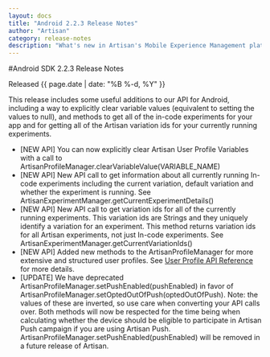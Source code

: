 ```yaml
---
layout: docs
title: "Android 2.2.3 Release Notes"
author: "Artisan"
category: release-notes
description: "What's new in Artisan's Mobile Experience Management platform."
---
```

#Android SDK 2.2.3 Release Notes

Released {{ page.date | date: "%B %-d, %Y" }}

This release includes some useful additions to our API for Android, including a way to explicitly clear variable values (equivalent to setting the values to null), and methods to get all of the in-code experiments for your app and for getting all of the Artisan variation ids for your currently running experiments.

* [NEW API] You can now explicitly clear Artisan User Profile Variables with a call to ArtisanProfileManager.clearVariableValue(VARIABLE_NAME)
* [NEW API] New API call to get information about all currently running In-code experiments including the current variation, default variation and whether the experiment is running. See ArtisanExperimentManager.getCurrentExperimentDetails()
* [NEW API] New API call to get variation ids for all of the currently running experiments. This variation ids are Strings and they uniquely identify a variation for an experiment. This method returns variation ids for all Artisan experiments, not just In-code experiments. See ArtisanExperimentManager.getCurrentVariationIds()
* [NEW API] Added new methods to the ArtisanProfileManager for more extensive and structured user profiles. See [User Profile API Reference](/dev/android/user-profiles/) for more details.
* [UPDATE] We have deprecated ArtisanProfileManager.setPushEnabled(pushEnabled) in favor of ArtisanProfileManager.setOptedOutOfPush(optedOutOfPush). Note: the values of these are inverted, so use care when converting your API calls over. Both methods will now be respected for the time being when calculating whether the device should be eligible to participate in Artisan Push campaign if you are using Artisan Push. ArtisanProfileManager.setPushEnabled(pushEnabled) will be removed in a future release of Artisan.

